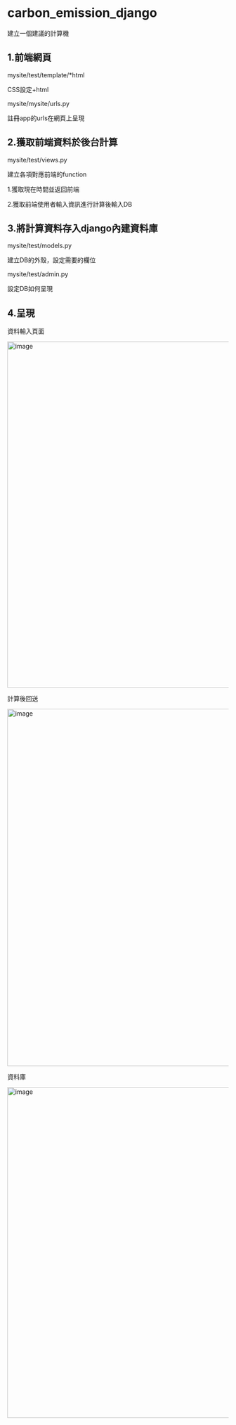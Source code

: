 # carbon_emission_django

建立一個建議的計算機

## 1.前端網頁
mysite/test/template/*html

CSS設定+html

mysite/mysite/urls.py

註冊app的urls在網頁上呈現

## 2.獲取前端資料於後台計算

mysite/test/views.py

建立各項對應前端的function 

1.獲取現在時間並返回前端


2.獲取前端使用者輸入資訊進行計算後輸入DB

## 3.將計算資料存入django內建資料庫
mysite/test/models.py

建立DB的外殼，設定需要的欄位

mysite/test/admin.py

設定DB如何呈現

## 4.呈現
資料輸入頁面

<img width="788" alt="image" src="https://user-images.githubusercontent.com/64676970/201253817-db6f9eac-a1aa-47a6-bef3-69c91f81afab.png">

計算後回送

<img width="813" alt="image" src="https://user-images.githubusercontent.com/64676970/201253945-c575394f-0cd6-4ed2-93be-f15028a6f774.png">

資料庫

<img width="753" alt="image" src="https://user-images.githubusercontent.com/64676970/201254115-20136529-3025-4c18-a03b-e822df2f120c.png">

